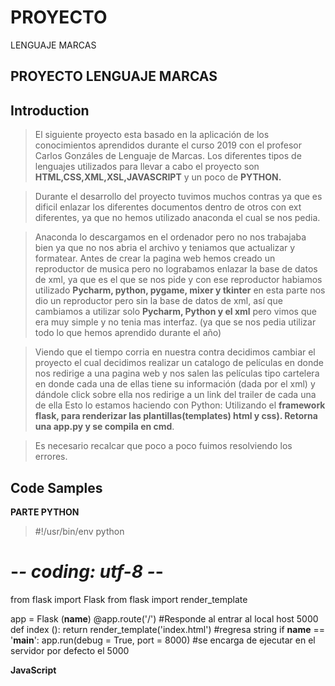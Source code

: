 # PROYECTO
LENGUAJE MARCAS
## **PROYECTO LENGUAJE MARCAS**

## Introduction

> El siguiente proyecto  esta basado en la aplicación de los conocimientos aprendidos durante el curso 2019 con el profesor Carlos Gonzáles de Lenguaje de Marcas.
Los diferentes tipos de lenguajes utilizados para llevar a cabo el proyecto son **HTML,CSS,XML,XSL,JAVASCRIPT** y un poco 
de **PYTHON.**

> Durante el desarrollo del proyecto tuvimos muchos contras ya que es dificil  enlazar los diferentes documentos dentro de otros con ext diferentes, ya que no hemos utilizado anaconda el cual se nos pedia.

> Anaconda lo descargamos en el ordenador pero no nos trabajaba bien ya que no nos abria el archivo y teniamos que actualizar y formatear.
> Antes de crear la pagina web hemos creado un reproductor de musica pero no lograbamos enlazar la base de datos de xml, ya que es el que se nos pide y con ese reproductor habiamos utilizado **Pycharm, python, pygame, mixer y tkinter** en esta parte nos dio un reproductor pero sin la base de datos de xml, así que cambiamos a utilizar solo **Pycharm, Python y el xml** pero vimos que era muy simple y no tenia mas interfaz. (ya que se nos pedia utilizar todo lo que hemos aprendido durante el año)

> Viendo que el tiempo corria en nuestra contra decidimos cambiar el proyecto el cual decidimos realizar un catalogo de películas en donde nos redirige a una pagina web y nos salen las películas tipo cartelera en donde cada una de ellas tiene su información (dada por el xml) y dándole click sobre ella nos redirige a un link del trailer de cada una de ella
Esto lo estamos haciendo con Python: 
Utilizando el **framework flask, para renderizar las plantillas(templates)
html y css). Retorna una app.py y  se compila en cmd**.  

> Es necesario recalcar que poco a poco fuimos resolviendo los errores.

## Code Samples

**PARTE PYTHON**
> #!/usr/bin/env python
# -*- coding: utf-8 -*-
from flask import Flask
from flask import render_template

app = Flask (__name__)
@app.route('/') #Responde al entrar al local host 5000
def index ():
    return render_template('index.html') #regresa string
if __name__ == '__main__':
    app.run(debug = True, port = 8000) #se encarga de ejecutar en el servidor por defecto el 5000
    

**JavaScript**
> <script>
           			if (window.XMLHttpRequest) {// code for IE7+, Firefox, Chrome, Opera, Safari
           				xmlhttp = new XMLHttpRequest();
           			} else {// code for IE6, IE5
           				xmlhttp = new ActiveXObject("Microsoft.XMLHTTP");
           			}
           			xmlhttp.open("GET", "{{ url_for('static', filename='xml/Biblioteca.xml')}}", false);
           			xmlhttp.send();
           			xmlDoc = xmlhttp.responseXML;

           			document.write("<p id="2"");
           			var x = xmlDoc.getElementsByTagName("MAD");
           			for ( i = 0; i < x.length; i++) {
           				document.write("<br><p><t>");
           				document.write(x[i].getElementsByTagName("ARTIST")[0].childNodes[0].nodeValue);
           				document.write("<br></td><td>");
           				document.write(x[i].getElementsByTagName("TITLE")[0].childNodes[0].nodeValue);
           				document.write("<br></td></t>");
           			}
           			document.write("</p>");
           		</script>

**PARTE DE HTML**
> <link rel="stylesheet" type="text/css" href="{{ url_for('static', filename='css/style.css')}}">
    <link rel="stylesheet" href="https://cdnjs.cloudflare.com/ajax/libs/flexboxgrid/6.3.1/flexboxgrid.min.css">

**PARTE CCS**

> < .body{
  padding-top: 50px;
  padding-bottom: 60px;
  background: ;
}

.menu {
  background: linear-gradient(); /*dos colores o mas*/
  background:  #00091a;
  padding-left: 15px;
  padding-right: 15px;
  padding-top: 10px;
  padding-bottom: 10px;
  margin-top: 1em;
  border-radius: 6px;
} >

**PARTE XML **

<<?xml version="1.0" encoding="UTF-8"?>
<cine>
    <pelicula categoria="accion">
        <titulo idioma="ingles">Mad Max</titulo>
        <director>George Miller</director>
       <duracion>93 minutos</duracion>
        <clasificacion>R</clasificacion>
        <estreno>15 mayo 2015</estreno>
        <reparto>Tom Hardy</reparto>
        <reparto>Charlize Theron</reparto>
        <reparto>Nicholas Hoult</reparto>
    </pelicula>>



> Algunos pocos códigos que se pueden ver al inspeccionar el código de la pagina web.


## Installation

>* Primero, ha de crearse una base de datos con XML.

>* Segundo, crear el HTML con CSS para lograr el estilo de la página Web a la que queremos salir.

>* Enlazar los diferentes documentos para optener una interfaz gráfica agradable y que la base de datos sea xml desde un principio.

>* Utilizando el framework **(Frameworks que son herramientas que nos dan un esquema de trabajo y una serie de utilidades y funciones que nos facilita y nos abstrae de la construcción de páginas web dinámicas.(conjunto de herramientas))** flask **(Flask es un “micro” Framework escrito en Python y concebido para facilitar el desarrollo de Aplicaciones Web bajo el patrón MVC.)**, para renderizar las plantillas(templates) html y css. Retorna una app.py y  se compila en cmd.
